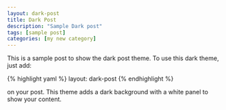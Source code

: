 ```yaml
---
layout: dark-post
title: Dark Post
description: "Sample Dark post"
tags: [sample post]
categories: [my new category]
---
```


This is a sample post to show the dark post theme. To use this dark theme, just add:

{% highlight yaml %}
layout: dark-post
{% endhighlight %}

on your post. This theme adds a dark background with a white panel to show your content.

